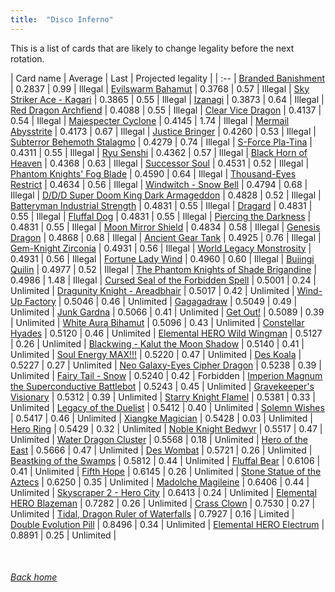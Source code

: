 ```yaml
---
title:  "Disco Inferno"
---
```


This is a list of cards that are likely to change legality before the next rotation.

| Card name | Average | Last | Projected legality |
| :-- |
[Branded Banishment](https://db.ygoprodeck.com/card/?search=Branded%20Banishment) | 0.2837 | 0.99 | Illegal |
[Evilswarm Bahamut](https://db.ygoprodeck.com/card/?search=Evilswarm%20Bahamut) | 0.3768 | 0.57 | Illegal |
[Sky Striker Ace - Kagari](https://db.ygoprodeck.com/card/?search=Sky%20Striker%20Ace%20-%20Kagari) | 0.3865 | 0.55 | Illegal |
[Izanagi](https://db.ygoprodeck.com/card/?search=Izanagi) | 0.3873 | 0.64 | Illegal |
[Red Dragon Archfiend](https://db.ygoprodeck.com/card/?search=Red%20Dragon%20Archfiend) | 0.4088 | 0.55 | Illegal |
[Clear Vice Dragon](https://db.ygoprodeck.com/card/?search=Clear%20Vice%20Dragon) | 0.4137 | 0.54 | Illegal |
[Majespecter Cyclone](https://db.ygoprodeck.com/card/?search=Majespecter%20Cyclone) | 0.4145 | 1.74 | Illegal |
[Mermail Abysstrite](https://db.ygoprodeck.com/card/?search=Mermail%20Abysstrite) | 0.4173 | 0.67 | Illegal |
[Justice Bringer](https://db.ygoprodeck.com/card/?search=Justice%20Bringer) | 0.4260 | 0.53 | Illegal |
[Subterror Behemoth Stalagmo](https://db.ygoprodeck.com/card/?search=Subterror%20Behemoth%20Stalagmo) | 0.4279 | 0.74 | Illegal |
[S-Force Pla-Tina](https://db.ygoprodeck.com/card/?search=S-Force%20Pla-Tina) | 0.4311 | 0.55 | Illegal |
[Ryu Senshi](https://db.ygoprodeck.com/card/?search=Ryu%20Senshi) | 0.4362 | 0.57 | Illegal |
[Black Horn of Heaven](https://db.ygoprodeck.com/card/?search=Black%20Horn%20of%20Heaven) | 0.4368 | 0.63 | Illegal |
[Successor Soul](https://db.ygoprodeck.com/card/?search=Successor%20Soul) | 0.4531 | 0.52 | Illegal |
[Phantom Knights' Fog Blade](https://db.ygoprodeck.com/card/?search=Phantom%20Knights'%20Fog%20Blade) | 0.4590 | 0.64 | Illegal |
[Thousand-Eyes Restrict](https://db.ygoprodeck.com/card/?search=Thousand-Eyes%20Restrict) | 0.4634 | 0.56 | Illegal |
[Windwitch - Snow Bell](https://db.ygoprodeck.com/card/?search=Windwitch%20-%20Snow%20Bell) | 0.4794 | 0.68 | Illegal |
[D/D/D Super Doom King Dark Armageddon](https://db.ygoprodeck.com/card/?search=D/D/D%20Super%20Doom%20King%20Dark%20Armageddon) | 0.4828 | 0.52 | Illegal |
[Batteryman Industrial Strength](https://db.ygoprodeck.com/card/?search=Batteryman%20Industrial%20Strength) | 0.4831 | 0.55 | Illegal |
[Dragard](https://db.ygoprodeck.com/card/?search=Dragard) | 0.4831 | 0.55 | Illegal |
[Fluffal Dog](https://db.ygoprodeck.com/card/?search=Fluffal%20Dog) | 0.4831 | 0.55 | Illegal |
[Piercing the Darkness](https://db.ygoprodeck.com/card/?search=Piercing%20the%20Darkness) | 0.4831 | 0.55 | Illegal |
[Moon Mirror Shield](https://db.ygoprodeck.com/card/?search=Moon%20Mirror%20Shield) | 0.4834 | 0.58 | Illegal |
[Genesis Dragon](https://db.ygoprodeck.com/card/?search=Genesis%20Dragon) | 0.4868 | 0.68 | Illegal |
[Ancient Gear Tank](https://db.ygoprodeck.com/card/?search=Ancient%20Gear%20Tank) | 0.4925 | 0.76 | Illegal |
[Gem-Knight Zirconia](https://db.ygoprodeck.com/card/?search=Gem-Knight%20Zirconia) | 0.4931 | 0.56 | Illegal |
[World Legacy Monstrosity](https://db.ygoprodeck.com/card/?search=World%20Legacy%20Monstrosity) | 0.4931 | 0.56 | Illegal |
[Fortune Lady Wind](https://db.ygoprodeck.com/card/?search=Fortune%20Lady%20Wind) | 0.4960 | 0.60 | Illegal |
[Bujingi Quilin](https://db.ygoprodeck.com/card/?search=Bujingi%20Quilin) | 0.4977 | 0.52 | Illegal |
[The Phantom Knights of Shade Brigandine](https://db.ygoprodeck.com/card/?search=The%20Phantom%20Knights%20of%20Shade%20Brigandine) | 0.4986 | 1.48 | Illegal |
[Cursed Seal of the Forbidden Spell](https://db.ygoprodeck.com/card/?search=Cursed%20Seal%20of%20the%20Forbidden%20Spell) | 0.5001 | 0.24 | Unlimited |
[Dragunity Knight - Areadbhair](https://db.ygoprodeck.com/card/?search=Dragunity%20Knight%20-%20Areadbhair) | 0.5017 | 0.42 | Unlimited |
[Wind-Up Factory](https://db.ygoprodeck.com/card/?search=Wind-Up%20Factory) | 0.5046 | 0.46 | Unlimited |
[Gagagadraw](https://db.ygoprodeck.com/card/?search=Gagagadraw) | 0.5049 | 0.49 | Unlimited |
[Junk Gardna](https://db.ygoprodeck.com/card/?search=Junk%20Gardna) | 0.5066 | 0.41 | Unlimited |
[Get Out!](https://db.ygoprodeck.com/card/?search=Get%20Out!) | 0.5089 | 0.39 | Unlimited |
[White Aura Bihamut](https://db.ygoprodeck.com/card/?search=White%20Aura%20Bihamut) | 0.5096 | 0.43 | Unlimited |
[Constellar Hyades](https://db.ygoprodeck.com/card/?search=Constellar%20Hyades) | 0.5120 | 0.46 | Unlimited |
[Elemental HERO Wild Wingman](https://db.ygoprodeck.com/card/?search=Elemental%20HERO%20Wild%20Wingman) | 0.5127 | 0.26 | Unlimited |
[Blackwing - Kalut the Moon Shadow](https://db.ygoprodeck.com/card/?search=Blackwing%20-%20Kalut%20the%20Moon%20Shadow) | 0.5140 | 0.41 | Unlimited |
[Soul Energy MAX!!!](https://db.ygoprodeck.com/card/?search=Soul%20Energy%20MAX!!!) | 0.5220 | 0.47 | Unlimited |
[Des Koala](https://db.ygoprodeck.com/card/?search=Des%20Koala) | 0.5227 | 0.27 | Unlimited |
[Neo Galaxy-Eyes Cipher Dragon](https://db.ygoprodeck.com/card/?search=Neo%20Galaxy-Eyes%20Cipher%20Dragon) | 0.5238 | 0.39 | Unlimited |
[Fairy Tail - Snow](https://db.ygoprodeck.com/card/?search=Fairy%20Tail%20-%20Snow) | 0.5240 | 0.42 | Forbidden |
[Imperion Magnum the Superconductive Battlebot](https://db.ygoprodeck.com/card/?search=Imperion%20Magnum%20the%20Superconductive%20Battlebot) | 0.5243 | 0.45 | Unlimited |
[Gravekeeper's Visionary](https://db.ygoprodeck.com/card/?search=Gravekeeper's%20Visionary) | 0.5312 | 0.39 | Unlimited |
[Starry Knight Flamel](https://db.ygoprodeck.com/card/?search=Starry%20Knight%20Flamel) | 0.5381 | 0.33 | Unlimited |
[Legacy of the Duelist](https://db.ygoprodeck.com/card/?search=Legacy%20of%20the%20Duelist) | 0.5412 | 0.40 | Unlimited |
[Solemn Wishes](https://db.ygoprodeck.com/card/?search=Solemn%20Wishes) | 0.5417 | 0.46 | Unlimited |
[Xiangke Magician](https://db.ygoprodeck.com/card/?search=Xiangke%20Magician) | 0.5428 | 0.03 | Unlimited |
[Hero Ring](https://db.ygoprodeck.com/card/?search=Hero%20Ring) | 0.5429 | 0.32 | Unlimited |
[Noble Knight Bedwyr](https://db.ygoprodeck.com/card/?search=Noble%20Knight%20Bedwyr) | 0.5517 | 0.47 | Unlimited |
[Water Dragon Cluster](https://db.ygoprodeck.com/card/?search=Water%20Dragon%20Cluster) | 0.5568 | 0.18 | Unlimited |
[Hero of the East](https://db.ygoprodeck.com/card/?search=Hero%20of%20the%20East) | 0.5666 | 0.47 | Unlimited |
[Des Wombat](https://db.ygoprodeck.com/card/?search=Des%20Wombat) | 0.5721 | 0.26 | Unlimited |
[Beastking of the Swamps](https://db.ygoprodeck.com/card/?search=Beastking%20of%20the%20Swamps) | 0.5812 | 0.44 | Unlimited |
[Fluffal Bear](https://db.ygoprodeck.com/card/?search=Fluffal%20Bear) | 0.6106 | 0.41 | Unlimited |
[Fifth Hope](https://db.ygoprodeck.com/card/?search=Fifth%20Hope) | 0.6145 | 0.26 | Unlimited |
[Stone Statue of the Aztecs](https://db.ygoprodeck.com/card/?search=Stone%20Statue%20of%20the%20Aztecs) | 0.6250 | 0.35 | Unlimited |
[Madolche Magileine](https://db.ygoprodeck.com/card/?search=Madolche%20Magileine) | 0.6406 | 0.44 | Unlimited |
[Skyscraper 2 - Hero City](https://db.ygoprodeck.com/card/?search=Skyscraper%202%20-%20Hero%20City) | 0.6413 | 0.24 | Unlimited |
[Elemental HERO Blazeman](https://db.ygoprodeck.com/card/?search=Elemental%20HERO%20Blazeman) | 0.7282 | 0.26 | Unlimited |
[Crass Clown](https://db.ygoprodeck.com/card/?search=Crass%20Clown) | 0.7530 | 0.27 | Unlimited |
[Tidal, Dragon Ruler of Waterfalls](https://db.ygoprodeck.com/card/?search=Tidal,%20Dragon%20Ruler%20of%20Waterfalls) | 0.7927 | 0.16 | Limited |
[Double Evolution Pill](https://db.ygoprodeck.com/card/?search=Double%20Evolution%20Pill) | 0.8496 | 0.34 | Unlimited |
[Elemental HERO Electrum](https://db.ygoprodeck.com/card/?search=Elemental%20HERO%20Electrum) | 0.8891 | 0.25 | Unlimited |

<br>

###### [Back home](index)